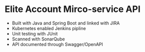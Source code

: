 # Elite Account Mirco-service API
* Built with Java and Spring Boot and linked with JIRA
* Kubernetes enabled Jenkins pipline
* Unit testing with JUnit
* Scanned with SonarQube
* API documented through Swagger/OpenAPI

